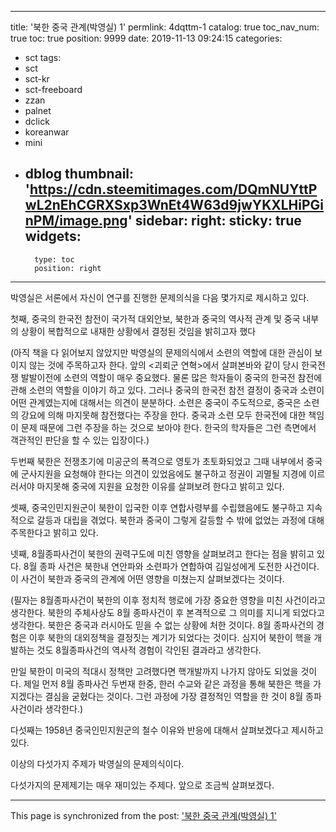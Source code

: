 
---
title: '북한 중국 관계(박영실) 1'
permlink: 4dqttm-1
catalog: true
toc_nav_num: true
toc: true
position: 9999
date: 2019-11-13 09:24:15
categories:
- sct
tags:
- sct
- sct-kr
- sct-freeboard
- zzan
- palnet
- dclick
- koreanwar
- mini
- dblog
thumbnail: 'https://cdn.steemitimages.com/DQmNUYttPwL2nEhCGRXSxp3WnEt4W63d9jwYKXLHiPGinPM/image.png'
sidebar:
    right:
        sticky: true
widgets:
    -
        type: toc
        position: right
---


박영실은 서론에서 자신이 연구를 진행한 문제의식을 다음 몇가지로 제시하고 있다.

첫째, 중국의 한국전 참전이 국가적 대외안보, 북한과 중국의 역사적 관계 및 중국 내부의 상황이 복합적으로 내재한 상황에서 결정된 것임을 밝히고자 했다

(아직 책을 다 읽어보지 않았지만 박영실의 문제의식에서 소련의 역할에 대한 관심이 보이지 않는 것에 주목하고자 한다. 앞의 <괴뢰군 연혁>에서 살펴본바와 같이 당시 한국전쟁 발발이전에 소련의 역할이 매우 중요했다. 물론 많은 학자들이 중국의 한국전 참전에 관해 소련의 역할을 이야기 하고 있다. 그러나 중국의 한국전 참전 결정이 중국과 소련이 어떤 관계였는지에 대해서는 의견이 분분하다. 소련은 중국이 주도적으로, 중국은 소련의 강요에 의해 마지못해 참전했다는 주장을 한다. 중국과 소련 모두 한국전에 대한 책임이 문제 때문에 그런 주장을 하는 것으로 보아야 한다. 한국의 학자들은 그런 측면에서 객관적인 판단을 할 수 있는 입장이다.)

두번째 북한은 전쟁초기에 미공군의 폭격으로 영토가 초토화되었고 그때 내부에서 중국에 군사지원을 요청해야 한다는 의견이 있었음에도 불구하고 정권이 괴멸될 지경에 이르러서야 마지못해 중국에 지원을 요청한 이유를 살펴보려 한다고 밝히고 있다.

셋째, 중국인민지원군이 북한이 입국한 이후 연합사령부를 수립했음에도 불구하고 지속적으로 갈등과 대립을 겪었다. 북한과 중국이 그렇게 갈등할 수 밖에 없었는 과정에 대해 주목한다고 밝히고 있다.

넷째, 8월종파사건이 북한의 권력구도에 미친 영향을 살펴보려고 한다는 점을 밝히고 있다. 8월 종파 사건은 북한내 연안파와 소련파가 연합하여 김일성에게 도전한 사건이다. 이 사건이 북한과 중국의 관계에 어떤 영향을 미쳤는지 살펴보겠다는 것이다.

(필자는 8월종파사건이 북한의 이후 정치적 행로에 가장 중요한 영향을 미친 사건이라고 생각한다. 북한의 주체사상도 8월 종파사건이 후 본격적으로 그 의미를 지니게 되었다고 생각한다. 북한은 중국과 러시아도 믿을 수 없는 상황에 처한 것이다. 8월 종파사건의 경험은 이후 북한의 대외정책을 결정짓는 계기가 되었다는 것이다. 심지어 북한이 핵을 개발하는 것도 8월종파사건의 역사적 경험이 각인된 결과라고 생각한다.

만일 북한이 미국의 적대시 정책만 고려했다면 핵개발까지 나가지 않아도 되었을 것이다. 제일 먼저 8월 종파사건 두번재 한중, 한러 수교와 같은 과정을 통해 북한은 핵을 가지겠다는 결심을 굳혔다는 것이다. 그런 과정에 가장 결정적인 역할을 한 것이 8월 종파사건이라 생각한다.)

다섯째는 1958년 중국인민지원군의 철수 이유와 반응에 대해서 살펴보겠다고 제시하고 있다.

이상의 다섯가지 주제가 박영실의 문제의식이다.

다섯가지의 문제제기는 매우 재미있는 주제다. 앞으로 조금씩 살펴보겠다.

- - -

This page is synchronized from the post: ['북한 중국 관계(박영실) 1'](https://steemit.com/@wisdomandjustice/4dqttm-1)
